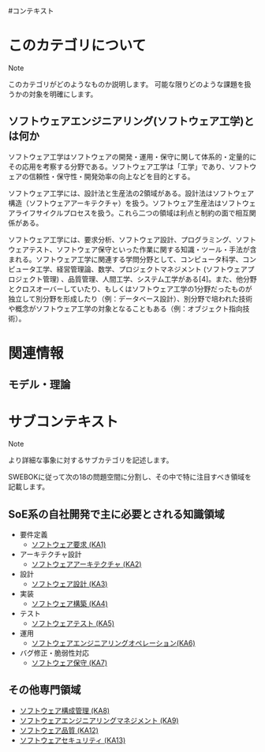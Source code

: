 #コンテキスト
# このカテゴリについて

> [!NOTE]
> このカテゴリがどのようなものか説明します。
> 可能な限りどのような課題を扱うかの対象を明確にします。

## **ソフトウェアエンジニアリング(ソフトウェア工学)とは何か**

ソフトウェア工学はソフトウェアの開発・運用・保守に関して体系的・定量的にその応用を考察する分野である。ソフトウェア工学は「工学」であり、ソフトウェアの信頼性・保守性・開発効率の向上などを目的とする。

ソフトウェア工学には、設計法と生産法の2領域がある。設計法はソフトウェア構造（ソフトウェアアーキテクチャ）を扱う。ソフトウェア生産法はソフトウェアライフサイクルプロセスを扱う。これら二つの領域は利点と制約の面で相互関係がある。

ソフトウェア工学には、要求分析、ソフトウェア設計、プログラミング、ソフトウェアテスト、ソフトウェア保守といった作業に関する知識・ツール・手法が含まれる。ソフトウェア工学に関連する学問分野として、コンピュータ科学、コンピュータ工学、経営管理論、数学、プロジェクトマネジメント (ソフトウェアプロジェクト管理) 、品質管理、人間工学、システム工学がある[4]。また、他分野とクロスオーバーしていたり、もしくはソフトウェア工学の1分野だったものが独立して別分野を形成したり（例：データベース設計）、別分野で培われた技術や概念がソフトウェア工学の対象となることもある（例：オブジェクト指向技術）。

# 関連情報
## モデル・理論

# サブコンテキスト

> [!NOTE]
> より詳細な事象に対するサブカテゴリを記述します。

SWEBOKに従って次の18の問題空間に分割し、その中で特に注目すべき領域を記載します。

## SoE系の自社開発で主に必要とされる知識領域

- 要件定義
  - [ソフトウェア要求 (KA1)](KA1-ソフトウェア要求.md)
- アーキテクチャ設計
  - [ソフトウェアアーキテクチャ (KA2)](KA2-ソフトウェアアーキテクチャ.md)
- 設計
  - [ソフトウェア設計 (KA3)](KA3-ソフトウェア設計.md)
- 実装
  - [ソフトウェア構築 (KA4)](KA4-ソフトウェア構築.md)
- テスト
  - [ソフトウェアテスト (KA5)](KA5-ソフトウェアテスト.md)
- 運用
  - [ソフトウェアエンジニアリングオペレーション(KA6)](KA6-ソフトウェアエンジニアリングオペレーション.md)
- バグ修正・脆弱性対応
  - [ソフトウェア保守 (KA7)](KA7-ソフトウェア保守.md)

## その他専門領域
- [ソフトウェア構成管理 (KA8)](KA8-ソフトウェア構成管理.md)
- [ソフトウェアエンジニアリングマネジメント (KA9)](KA9-ソフトウェアエンジニアリングマネジメント.md)
- [ソフトウェア品質 (KA12)](KA12-ソフトウェア品質.md)
- [ソフトウェアセキュリティ (KA13)](KA13-ソフトウェアセキュリティ.md)
